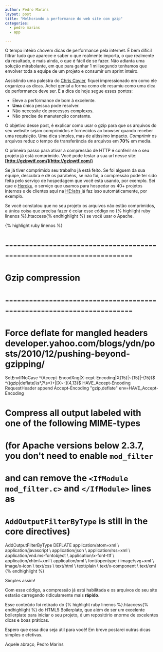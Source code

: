 ```yaml
---
author: Pedro Marins
layout: post
title: "Melhorando a performance do web site com gzip"
categories:
  - pedro marins
  - app

---
```


O tempo inteiro chovem dicas de performance pela internet. É bem difícil filtrar tudo que aparece e saber o que realmente importa, o que realmente dá resultado, e mais ainda, o que é fácil de se fazer. Não adianta uma solução mirabolante, em que para ganhar 1 milisegundo tenhamos que envolver toda a equipe de um projeto e consumir um sprint inteiro.
<!--more-->

Assistindo uma palestra do [Chris Coyier](https://twitter.com/chriscoyier), fiquei impressionado em como ele organizou as dicas. Achei genial a forma como ele resumiu como uma dica de performance deve ser. E a dica de hoje segue esses pontos:

- Eleve a performance de bom à excelente.
- __Uma__ única pessoa pode resolver.
- Não necessite de processos complexos.
- Não precise de manutenção constante.

O objetivo desse post, é explicar como usar o gzip para que os arquivos do seu website sejam comprimidos e fornecidos ao browser quando receber uma requisição. Uma dica simples, mas de altíssimo impacto. _Comprimir_ os arquivos reduz o tempo de transferência de arquivos em **70%** em media.

O primeiro passo para ativar a compressão de HTTP é conferir se o seu projeto já está comprimido. Você pode testar a sua url nesse site:
__[http://gzipwtf.com/](http://gzipwtf.com/)__

Se já tiver comprimido seu trabalho já está feito. Se foi alguem da sua equipe, descubra e dê os parabéns, se não foi, a compressão pode ter sido feita pelo serviço de hospedagem que você está usando, por exemplo. Sei que o [Heroku](http://heroku.com), o serviço que usamos para hospedar os 40+ projetos internos e de clientes aqui na [HE:labs](http://helabs.com.br) já faz isso automáticamente, por exemplo.

Se você constatou que no seu projeto os arquivos não estão comprimidos, a única coisa que precisa fazer é colar esse código no {% highlight ruby linenos %}.htaccess{% endhighlight %} se você usar o Apache.

{% highlight ruby linenos %}
# ----------------------------------------------------------------------
# Gzip compression
# ----------------------------------------------------------------------

<IfModule mod_deflate.c>

  # Force deflate for mangled headers developer.yahoo.com/blogs/ydn/posts/2010/12/pushing-beyond-gzipping/
  <IfModule mod_setenvif.c>
    <IfModule mod_headers.c>
      SetEnvIfNoCase ^(Accept-EncodXng|X-cept-Encoding|X{15}|~{15}|-{15})$ ^((gzip|deflate)\s*,?\s*)+|[X~-]{4,13}$ HAVE_Accept-Encoding
      RequestHeader append Accept-Encoding "gzip,deflate" env=HAVE_Accept-Encoding
    </IfModule>
  </IfModule>

  # Compress all output labeled with one of the following MIME-types
  # (for Apache versions below 2.3.7, you don't need to enable `mod_filter`
  # and can remove the `<IfModule mod_filter.c>` and `</IfModule>` lines as
  # `AddOutputFilterByType` is still in the core directives)
  <IfModule mod_filter.c>
    AddOutputFilterByType DEFLATE application/atom+xml \
                                  application/javascript \
                                  application/json \
                                  application/rss+xml \
                                  application/vnd.ms-fontobject \
                                  application/x-font-ttf \
                                  application/xhtml+xml \
                                  application/xml \
                                  font/opentype \
                                  image/svg+xml \
                                  image/x-icon \
                                  text/css \
                                  text/html \
                                  text/plain \
                                  text/x-component \
                                  text/xml
  </IfModule>

</IfModule>
{% endhighlight %}

Simples assim!

Com esse código, a compressão já está habilitada e os arquivos do seu site estarão carregando ridiculamente mais **rápido**.

Esse conteúdo foi retirado do {% highlight ruby linenos %}.htaccess{% endhighlight %} do HTML5 Boilerplate, que além de ser um excelente boilerplate para iniciar o seu projeto, é um repositório enorme de excelentes dicas e boas práticas.

Espero que essa dica seja útil para você! Em breve postarei outras dicas simples e efetivas.

Aquele abraço,
Pedro Marins

